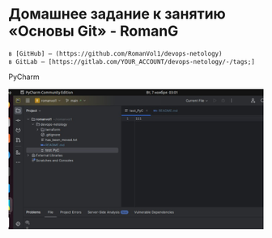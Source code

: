 # Домашнее задание к занятию «Основы Git» - RomanG

```
в [GitHub] — (https://github.com/RomanVol1/devops-netology)
в GitLab — [https://gitlab.com/YOUR_ACCOUNT/devops-netology/-/tags;]
```

PyCharm

![task4](https://github.com/RomanVol1/sysadm-homeworks/blob/devsys10/02-git-02-base/img/task4.jpg)
